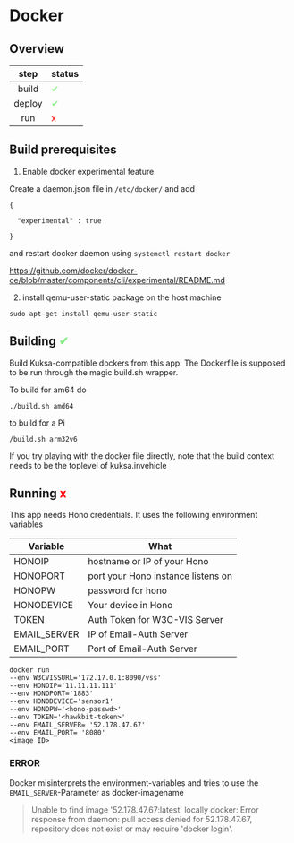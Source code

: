 # Docker
## Overview

| step | status |
:----:| -----
build | <span style="color:lightgreen">✔</span>
deploy | <span style="color:lightgreen">✔</span>
run | <span style="color:red">x</span>

## Build prerequisites

1. Enable docker experimental feature.

Create a daemon.json file in `/etc/docker/` and add 
```
{
 
  "experimental" : true

}
```
and restart docker daemon using  `systemctl restart docker`

https://github.com/docker/docker-ce/blob/master/components/cli/experimental/README.md

2. install  qemu-user-static package on the host machine

`sudo apt-get install qemu-user-static`

## Building <span style="color:lightgreen">✔</span>

Build Kuksa-compatible dockers from this app. The Dockerfile is supposed to 
be run through the magic build.sh wrapper.

To build for am64 do

`./build.sh amd64`

to build for a Pi

`/build.sh arm32v6`

If you try playing with the docker file directly, note that the build context
needs to be the toplevel of kuksa.invehicle

## Running <span style="color:red">x</span>
This app needs Hono credentials. It uses the following environment variables

| Variable      | What                               | 
| ------------- |------------------------------------| 
| HONOIP        | hostname or IP of your Hono        |
| HONOPORT      | port your Hono instance listens on |   
| HONOPW        |         password for hono          |
| HONODEVICE    | Your device in Hono                |
| TOKEN         | Auth Token for W3C-VIS Server      |
| EMAIL_SERVER  | IP of Email-Auth Server            |
| EMAIL_PORT    | Port of Email-Auth Server          |


```
docker run 
--env W3CVISSURL='172.17.0.1:8090/vss' 
--env HONOIP='11.11.11.111' 
--env HONOPORT='1883' 
--env HONODEVICE='sensor1' 
--env HONOPW='<hono-passwd>' 
--env TOKEN='<hawkbit-token>' 
--env EMAIL_SERVER= '52.178.47.67' 
--env EMAIL_PORT= '8080'
<image ID>

```

### ERROR
Docker misinterprets the environment-variables and tries to use the `EMAIL_SERVER`-Parameter as docker-imagename

>Unable to find image '52.178.47.67:latest' locally
docker: Error response from daemon: pull access denied for 52.178.47.67, repository does not exist or may require 'docker login'.



